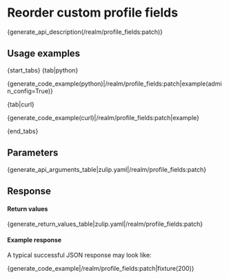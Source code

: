 # Reorder custom profile fields

{generate_api_description(/realm/profile_fields:patch)}

## Usage examples

{start_tabs}
{tab|python}

{generate_code_example(python)|/realm/profile_fields:patch|example(admin_config=True)}

{tab|curl}

{generate_code_example(curl)|/realm/profile_fields:patch|example}

{end_tabs}

## Parameters

{generate_api_arguments_table|zulip.yaml|/realm/profile_fields:patch}

## Response

#### Return values

{generate_return_values_table|zulip.yaml|/realm/profile_fields:patch}


#### Example response

A typical successful JSON response may look like:

{generate_code_example|/realm/profile_fields:patch|fixture(200)}
